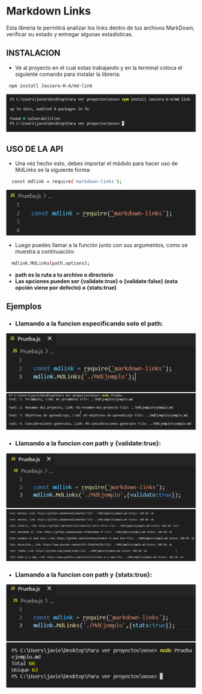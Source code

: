 # Markdown Links
Esta librería te permitirá analizar los links dentro de tus archivos MarkDown, verificar su estado y entregar algunas estadísticas.

## INSTALACION

 * Ve al proyecto en el cual estas trabajando y en la terminal coloca el siguiente comando para instalar la libreria:
 ```sh
  npm install Javiera-H-A/md-link
 ```
![Fotos](Fotos/Instalacion.png)

## USO DE LA API 
 * Una vez hecho esto, debes importar el módulo para hacer uso de MdLinks se la siguiente forma:
```sh
  const mdlink = require('markdown-links');
```
![Fotos](Fotos/modulo.png)

* Luego puedes llamar a la función junto con sus argumentos, como se muestra a continuación:
```sh
  mdlink.MdLinks(path,options); 
```
* **path es la ruta a tu archivo o directorio** 
* **Las opciones pueden ser {validate:true} o {validate:false} (esta opción viene por defecto) o {stats:true}**

## Ejemplos 

* ###  Llamando a la funcion especificando solo el path: 

![Fotos](Fotos/Solopath.png)
![Fotos](Fotos/ejemplo1.png)

* ###  Llamando a la funcion con path y {validate:true}: 

![Fotos](Fotos/validatetrue.png)
![Fotos](Fotos/ejemplo2.png)

* ###  Llamando a la funcion con path y {stats:true}:

![Fotos](Fotos/statstrue.png)
![Fotos](Fotos/ejemplo3.png)
